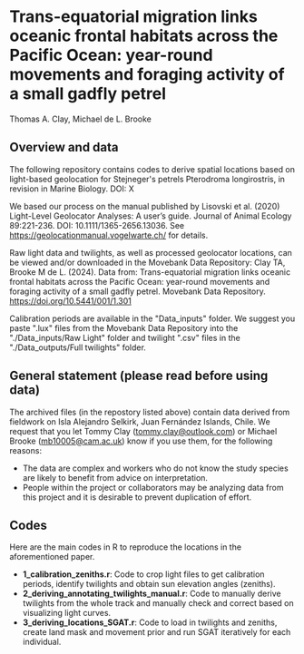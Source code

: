 # Trans-equatorial migration links oceanic frontal habitats across the Pacific Ocean: year-round movements and foraging activity of a small gadfly petrel 

Thomas A. Clay, Michael de L. Brooke

## Overview and data

The following repository contains codes to derive spatial locations based on light-based geolocation for Stejneger's petrels Pterodroma longirostris, in revision in Marine Biology. DOI: X

We based our process on the manual published by Lisovski et al. (2020) Light-Level Geolocator Analyses: A user’s guide. Journal of Animal Ecology 89:221-236. DOI: 10.1111/1365-2656.13036. See https://geolocationmanual.vogelwarte.ch/ for details. 

Raw light data and twilights, as well as processed geolocator locations, can be viewed and/or downloaded in the Movebank Data Repository: Clay TA, Brooke M de L. (2024). Data from: Trans-equatorial migration links oceanic frontal habitats across the Pacific Ocean: year-round movements and foraging activity of a small gadfly petrel. Movebank Data Repository. https://doi.org/10.5441/001/1.301

Calibration periods are available in the "Data_inputs" folder. We suggest you paste ".lux" files from the Movebank Data Repository into the "./Data_inputs/Raw Light" folder and twilight ".csv" files in the "./Data_outputs/Full twilights" folder.

## General statement (please read before using data)

The archived files (in the repostory listed above) contain data derived from fieldwork on Isla Alejandro Selkirk, Juan Fernández Islands, Chile. We request that you let Tommy Clay (tommy.clay@outlook.com) or Michael Brooke (mb10005@cam.ac.uk) know if you use them, for the following reasons:
- The data are complex and workers who do not know the study species are likely to benefit from advice on interpretation.
- People within the project or collaborators may be analyzing data from this project and it is desirable to prevent duplication of effort.

## Codes

Here are the main codes in R to reproduce the locations in the aforementioned paper.

- **1_calibration_zeniths.r**: Code to crop light files to get calibration periods, identify twilights and obtain sun elevation angles (zeniths).
- **2_deriving_annotating_twilights_manual.r**: Code to manually derive twilights from the whole track and manually check and correct based on visualizing light curves.
- **3_deriving_locations_SGAT.r**: Code to load in twilights and zeniths, create land mask and movement prior and run SGAT iteratively for each individual. 
